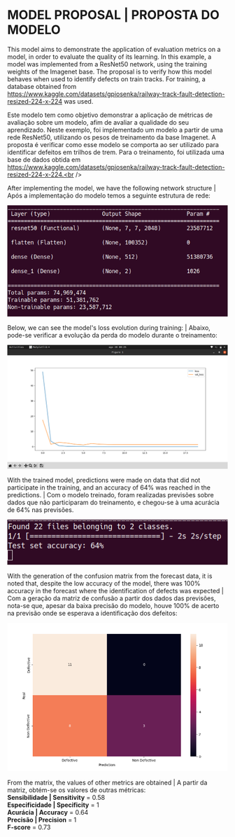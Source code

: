 # MODEL PROPOSAL | PROPOSTA DO MODELO

This model aims to demonstrate the application of evaluation metrics on a model, in order to evaluate the quality of its learning. In this example, a model was implemented from a ResNet50 network, using the training weights of the Imagenet base. The proposal is to verify how this model behaves when used to identify defects on train tracks. For training, a database obtained from https://www.kaggle.com/datasets/gpiosenka/railway-track-fault-detection-resized-224-x-224 was used.<br />

Este modelo tem como objetivo demonstrar a aplicação de métricas de avaliação sobre um modelo, afim de avaliar a qualidade do seu aprendizado. Neste exemplo, foi implementado um modelo a partir de uma rede ResNet50, utilizando os pesos de treinamento da base Imagenet. A proposta é verificar como esse modelo se comporta ao ser utilizado para identificar defeitos em trilhos de trem. Para o treinamento, foi utilizada uma base de dados obtida em https://www.kaggle.com/datasets/gpiosenka/railway-track-fault-detection-resized-224-x-224.<br />

After implementing the model, we have the following network structure | Após a implementação do modelo temos a seguinte estrutura de rede:<br />

![](https://github.com/ThiagoFontanari/evaluation-metrics/blob/master/img/summary.png)<br />

Below, we can see the model's loss evolution during training: | Abaixo, pode-se verificar a evolução da perda do modelo durante o treinamento:<br />

![](https://github.com/ThiagoFontanari/evaluation-metrics/blob/master/img/loss.png)<be />

With the trained model, predictions were made on data that did not participate in the training, and an accuracy of 64% was reached in the predictions. | Com o modelo treinado, foram realizadas previsões sobre dados que não participaram do treinamento, e chegou-se à uma acurácia de 64% nas previsões.<br />

![](https://github.com/ThiagoFontanari/evaluation-metrics/blob/master/img/acc.png)<br />

With the generation of the confusion matrix from the forecast data, it is noted that, despite the low accuracy of the model, there was 100% accuracy in the forecast where the identification of defects was expected | Com a geração da matriz de confusão a partir dos dados das previsões, nota-se que, apesar da baixa precisão do modelo, houve 100% de acerto na previsão onde se esperava a identificação dos defeitos:<br />

![](https://github.com/ThiagoFontanari/evaluation-metrics/blob/master/img/matrix.png)<br />

From the matrix, the values of other metrics are obtained | A partir da matriz, obtém-se os valores de outras métricas:<br />
	**Sensibilidade | Sensitivity** = 0.58<br />
	**Especificidade | Specificity** = 1<br />
	**Acurácia | Accuracy** = 0.64<br />
	**Precisão | Precision** = 1<br />
	**F-score** = 0.73<br />
